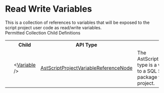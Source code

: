 # Read Write Variables

<div class="LanguageSummary"><div class ="SummaryItem">This is a collection of references to variables that will be exposed to the script project user code as read/write variables.</div></div><div class="SchemaBindingGroup"><div class="SchemaBindingGroupHeader">Permitted Collection Child Definitions</div><table id="SchemaBindingList" class="SchemaBindingList"><tbody><tr><th class="SchemaBindingIconColumnHeader">&nbsp;</th><th class="SchemaBindingNameColumnHeader">Child</th><th class="SchemaBindingTypeColumnHeader">API Type</th><th class="SchemaBindingSummaryColumnHeader">Description</th></tr><tr class="cd0"><td class="SchemaBindingIcon"><div class="NotRequired" /></td><td class="SchemaBindingName"><span class="punc">&lt;</span><a href=../api-reference/Varigence.Languages.Biml.Script.AstScriptProjectVariableReferenceNode.html">Variable</a><span class="punc"> /&gt;</span></td><td class="SchemaBindingType"><a href="Varigence.Languages.Biml.Script.AstScriptProjectVariableReferenceNode.html">AstScriptProjectVariableReferenceNode</a></td><td class="SchemaBindingSummary">The AstScriptProjectVariableReferenceNode type is a wrapper for a direct reference to a SQL Server Integration Services package variable for use in a script project.</td></tr></tbody></table></div>